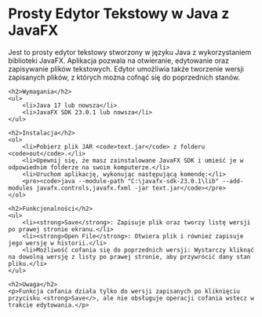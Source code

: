 <!DOCTYPE html>
<html lang="pl">
<head>
    <meta charset="UTF-8">
    <meta name="viewport" content="width=device-width, initial-scale=1.0">
    <title>Prosty Edytor Tekstowy w Java z JavaFX</title>
</head>
<body>
    <h1>Prosty Edytor Tekstowy w Java z JavaFX</h1>
    <p>Jest to prosty edytor tekstowy stworzony w języku Java z wykorzystaniem biblioteki JavaFX. Aplikacja pozwala na otwieranie, edytowanie oraz zapisywanie plików tekstowych. Edytor umożliwia także tworzenie wersji zapisanych plików, z których można cofnąć się do poprzednich stanów.</p>

    <h2>Wymagania</h2>
    <ul>
        <li>Java 17 lub nowsza</li>
        <li>JavaFX SDK 23.0.1 lub nowsza</li>
    </ul>

    <h2>Instalacja</h2>
    <ol>
        <li>Pobierz plik JAR <code>text.jar</code> z folderu <code>out</code>.</li>
        <li>Upewnij się, że masz zainstalowane JavaFX SDK i umieść je w odpowiednim folderze na swoim komputerze.</li>
        <li>Uruchom aplikację, wykonując następującą komendę:</li>
        <pre><code>java --module-path "C:\javafx-sdk-23.0.1\lib" --add-modules javafx.controls,javafx.fxml -jar text.jar</code></pre>
    </ol>

    <h2>Funkcjonalności</h2>
    <ul>
        <li><strong>Save</strong>: Zapisuje plik oraz tworzy listę wersji po prawej stronie ekranu.</li>
        <li><strong>Open File</strong>: Otwiera plik i również zapisuje jego wersję w historii.</li>
        <li>Możliwość cofania się do poprzednich wersji: Wystarczy kliknąć na dowolną wersję z listy po prawej stronie, aby przywrócić dany stan pliku.</li>
    </ul>

    <h2>Uwaga</h2>
    <p>Funkcja cofania działa tylko do wersji zapisanych po kliknięciu przycisku <strong>Save</>, ale nie obsługuje operacji cofania wstecz w trakcie edytowania.</p>

</body>
</html>
